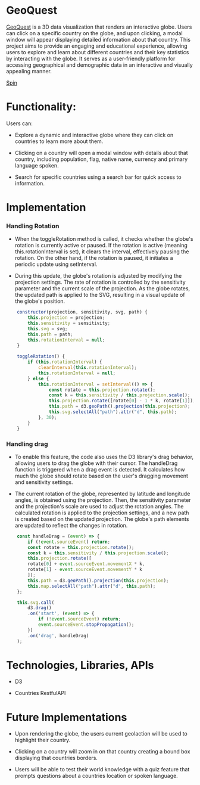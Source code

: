 # GeoQuest

[GeoQuest](https://omar-t-ahmed.github.io/GeoQuest/) is a 3D data visualization that renders an interactive globe. Users can click on a specific country on the globe, and upon clicking, a modal window will appear displaying detailed information about that country. This project aims to provide an engaging and educational experience, allowing users to explore and learn about different countries and their key statistics by interacting with the globe. It serves as a user-friendly platform for accessing geographical and demographic data in an interactive and visually appealing manner.

[Spin](./assets/globe-spin_kOdMVcUu.mp4)

# Functionality:

Users can: 

* Explore a dynamic and interactive globe where they can click on countries to learn more about them.

* Clicking on a country will open a modal window with details about that country, including population, flag, native name, currency and primary language spoken.

* Search for specific countries using a search bar for quick access to information.

# Implementation

### Handling Rotation

* When the toggleRotation method is called, it checks whether the globe's rotation is currently active or paused. If the rotation is active (meaning this.rotationInterval is set), it clears the interval, effectively pausing the rotation. On the other hand, if the rotation is paused, it initiates a periodic update using setInterval.

* During this update, the globe's rotation is adjusted by modifying the projection settings. The rate of rotation is controlled by the sensitivity parameter and the current scale of the projection. As the globe rotates, the updated path is applied to the SVG, resulting in a visual update of the globe's position.

```js
    constructor(projection, sensitivity, svg, path) {
        this.projection = projection;
        this.sensitivity = sensitivity;
        this.svg = svg;
        this.path = path;
        this.rotationInterval = null;
    }
    
    toggleRotation() {
        if (this.rotationInterval) {
            clearInterval(this.rotationInterval);
            this.rotationInterval = null;
        } else {
            this.rotationInterval = setInterval(() => {
                const rotate = this.projection.rotate();
                const k = this.sensitivity / this.projection.scale();
                this.projection.rotate([rotate[0] - 1 * k, rotate[1]]);
                this.path = d3.geoPath().projection(this.projection);
                this.svg.selectAll("path").attr("d", this.path);
            }, 30);
        }
    }
```

### Handling drag

* To enable this feature, the code also uses the D3 library's drag behavior, allowing users to drag the globe with their cursor. The handleDrag function is triggered when a drag event is detected. It calculates how much the globe should rotate based on the user's dragging movement and sensitivity settings. 

* The current rotation of the globe, represented by latitude and longitude angles, is obtained using the projection. Then, the sensitivity parameter and the projection's scale are used to adjust the rotation angles. The calculated rotation is applied to the projection settings, and a new path is created based on the updated projection. The globe's path elements are updated to reflect the changes in rotation.

```js
    const handleDrag = (event) => {
        if (!event.sourceEvent) return;
        const rotate = this.projection.rotate();
        const k = this.sensitivity / this.projection.scale();
        this.projection.rotate([
        rotate[0] + event.sourceEvent.movementX * k,
        rotate[1] - event.sourceEvent.movementY * k
        ]);
        this.path = d3.geoPath().projection(this.projection);
        this.map.selectAll("path").attr("d", this.path);
    };

    this.svg.call(
        d3.drag()
        .on('start', (event) => {
            if (!event.sourceEvent) return;
            event.sourceEvent.stopPropagation();
        })
        .on('drag', handleDrag)
    );
```

# Technologies, Libraries, APIs

* D3

* Countries RestfulAPI

# Future Implementations

* Upon rendering the globe, the users current geolaction will be used to highlight their country.

* Clicking on a country will zoom in on that country creating a bound box displaying that countries borders.

* Users will be able to test their world knowledge with a quiz feature that prompts questions about a countries location or spoken language.


